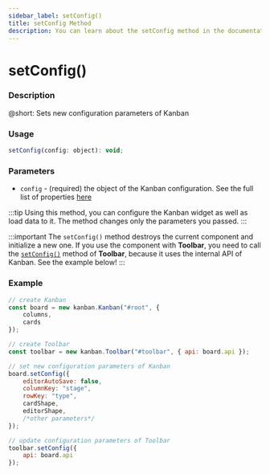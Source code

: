 ```yaml
---
sidebar_label: setConfig()
title: setConfig Method
description: You can learn about the setConfig method in the documentation of the DHTMLX JavaScript Kanban library. Browse developer guides and API reference, try out code examples and live demos, and download a free 30-day evaluation version of DHTMLX Kanban.
---
```


# setConfig()

### Description

@short: Sets new configuration parameters of Kanban

### Usage

~~~jsx {}
setConfig(config: object): void;
~~~

### Parameters

- `config` - (required) the object of the Kanban configuration. See the full list of properties [here](api/overview/main_overview.md#kanban-properties)

:::tip
Using this method, you can configure the Kanban widget as well as load data to it. The method changes only the parameters you passed.
:::

:::important
The `setConfig()` method destroys the current component and initialize a new one. If you use the component with **Toolbar**, you need to call the [`setConfig()`](api/methods/toolbar_setconfig_method.md) method of **Toolbar**, because it uses the internal API of Kanban. See the example below!
:::

### Example

~~~jsx {10-18,20-23}
// create Kanban
const board = new kanban.Kanban("#root", {
	columns,
	cards
});

// create Toolbar
const toolbar = new kanban.Toolbar("#toolbar", { api: board.api });

// set new configuration parameters of Kanban
board.setConfig({
	editorAutoSave: false,
	columnKey: "stage",
	rowKey: "type",
	cardShape,
	editorShape,
	/*other parameters*/
});

// update configuration parameters of Toolbar
toolbar.setConfig({
	api: board.api
});
~~~
